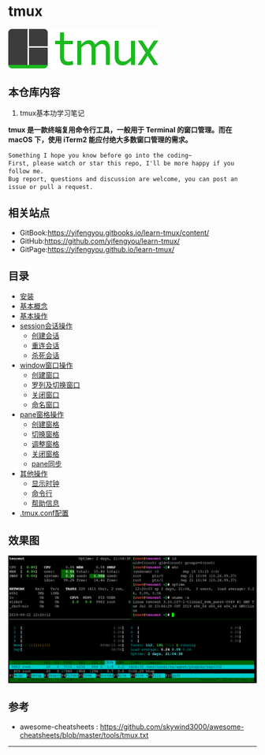 # tmux

![20190921_130741_57](image/20190921_130741_57.png)

## 本仓库内容

1. tmux基本功学习笔记

**tmux 是一款终端复用命令行工具，一般用于 Terminal 的窗口管理。而在 macOS 下，使用 iTerm2 能应付绝大多数窗口管理的需求。**

```
Something I hope you know before go into the coding~
First, please watch or star this repo, I'll be more happy if you follow me.
Bug report, questions and discussion are welcome, you can post an issue or pull a request.
```

## 相关站点

* GitBook:<https://yifengyou.gitbooks.io/learn-tmux/content/>
* GitHub:<https://github.com/yifengyou/learn-tmux/>
* GitPage:<https://yifengyou.github.io/learn-tmux/>


## 目录


* [安装](docs/安装.md)
* [基本概念](docs/基本概念.md)
* [基本操作](docs/基本操作.md)
* [session会话操作](docs/session会话操作.md)
    * [创建会话](docs/session会话操作/创建会话.md)
    * [重连会话](docs/session会话操作/重连会话.md)
    * [杀死会话](docs/session会话操作/杀死会话.md)
* [window窗口操作](docs/window窗口操作.md)
    * [创建窗口](docs/window窗口操作/创建窗口.md)
    * [罗列及切换窗口](docs/window窗口操作/罗列及切换窗口.md)
    * [关闭窗口](docs/window窗口操作/关闭窗口.md)
    * [命名窗口](docs/window窗口操作/命名窗口.md)
* [pane窗格操作](docs/pane窗格操作.md)
    * [创建窗格](docs/pane窗格操作/创建窗格.md)
    * [切换窗格](docs/pane窗格操作/切换窗格.md)
    * [调整窗格](docs/pane窗格操作/调整窗格.md)
    * [关闭窗格](docs/pane窗格操作/关闭窗格.md)
    * [pane同步](docs/pane窗格操作/pane同步.md)
* [其他操作](docs/其他操作.md)
    * [显示时钟](docs/其他操作/显示时钟.md)
    * [命令行](docs/其他操作/命令行.md)
    * [帮助信息](docs/其他操作/帮助信息.md)
* [.tmux.conf配置](docs/tmuxconf配置.md)


## 效果图

![20190921_122022_93](image/20190921_122022_93.png)



## 参考

* awesome-cheatsheets : <https://github.com/skywind3000/awesome-cheatsheets/blob/master/tools/tmux.txt>




---
